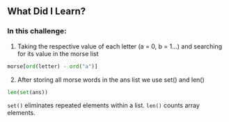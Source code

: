 ## What Did I Learn?

### In this challenge:

1. Taking the respective value of each letter (a = 0, b = 1...) and searching for its value in the morse list
```python
morse[ord(letter) - ord("a")]
```

2. After storing all morse words in the ans list we use set() and len()
```python
len(set(ans))
```
`set()` eliminates repeated elements within a list. `len()` counts array elements.